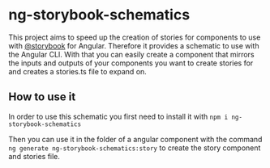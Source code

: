 # ng-storybook-schematics

This project aims to speed up the creation of stories for components to use with [@storybook](https://storybook.js.org/)
for Angular. Therefore it provides a schematic to use with the Angular CLI. With that you can easily create a component 
that mirrors the inputs and outputs of your components you want to create stories for and creates a stories.ts file
to expand on.

## How to use it

In order to use this schematic you first need to install it with `npm i ng-storybook-schematics`

Then you can use it in the folder of a angular component with the command
`ng generate ng-storybook-schematics:story` to create the story component and stories file.

